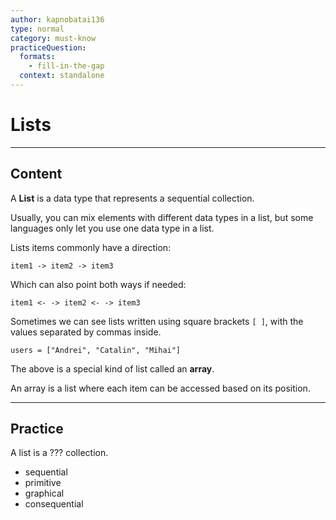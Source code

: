 ```yaml
---
author: kapnobatai136
type: normal
category: must-know
practiceQuestion:
  formats:
    - fill-in-the-gap
  context: standalone
---
```


# Lists


---

## Content

A **List** is a data type that represents a sequential collection.

Usually, you can mix elements with different data types in a list, but some languages only let you use one data type in a list.

Lists items commonly have a direction:

```plain-text
item1 -> item2 -> item3
```

Which can also point both ways if needed:

```plain-text
item1 <- -> item2 <- -> item3
```

Sometimes we can see lists written using square brackets `[ ]`, with the values separated by commas inside.

```plain-text
users = ["Andrei", "Catalin", "Mihai"]
```

The above is a special kind of list called an **array**.

An array is a list where each item can be accessed based on its position.


---

## Practice

A list is a ??? collection.

- sequential
- primitive
- graphical
- consequential
